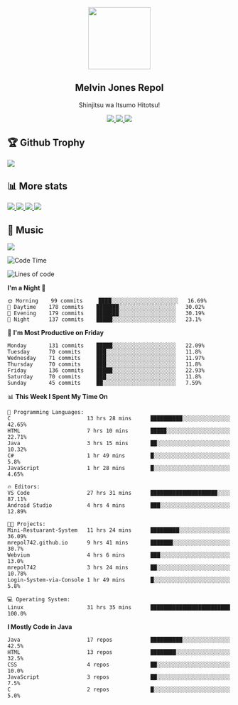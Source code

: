 <p align="center">
<a href="https://mrepol742.github.io">
  <img width="140" src="https://mrepol742.github.io/images/mrepol742.png" /> 
  </a> 
  <h2 align="center">Melvin Jones Repol</h2>
  <p align="center">Shinjitsu wa Itsumo Hitotsu!</p>
</p>

<p align="center">
  <a href="https://mrepol742.github.io">
    <img src="https://enibdhv97zm33sz.m.pipedream.net"/> 
  </a>
<a href="https://mrepol742.github.io">
    <img src="https://visitor-badge.glitch.me/badge?page_id=mrepol742"/> 
  </a>  
 <a href="https://mrepol742.github.io">
    <img src="https://wakatime.com/badge/user/8ad4afa2-1a56-40d1-a949-4663473915b6.svg"/> 
  </a>
</p>

<p>
<h2>🏆 Github Trophy </h2>
<a href="https://mrepol742.github.io">
<img src="https://github-profile-trophy.vercel.app/?username=mrepol742">
</a>
</p>

<p>
<h2>📊 More stats</h2>
<a href="https://mrepol742.github.io">
<img src="https://github-readme-stats.vercel.app/api?username=mrepol742&show_icons=true&include_all_commits=true&&count_private=true">
</a>
<a href="https://mrepol742.github.io">
<img src="https://github-readme-stats.vercel.app/api/top-langs/?username=mrepol742&layout=compact&include_all_commits=true&&count_private=true&langs_count=20">
</a>
<a href="https://mrepol742.github.io">
<img src="https://github-readme-stats.vercel.app/api/wakatime?username=mrepol742&layout=compact">
</a>
<a href="https://mrepol742.github.io">
<img src="https://github-readme-streak-stats.herokuapp.com/?user=mrepol742">
</a>
</p>


<p>
<h2>🎵 Music </h2>
<a href="https://mrepol742.github.io">
<img src="https://spotify-recently-played-readme.vercel.app/api?user=7xx9e7hwq1qyown0m4ut78pcz">
</a>
</p>

<!--START_SECTION:waka-->
![Code Time](http://img.shields.io/badge/Code%20Time-272%20hrs%2024%20mins-blue)

![Lines of code](https://img.shields.io/badge/From%20Hello%20World%20I%27ve%20Written-169%20Thousand%20lines%20of%20code-blue)

**I'm a Night 🦉** 

```text
🌞 Morning    99 commits     ████░░░░░░░░░░░░░░░░░░░░░   16.69% 
🌆 Daytime    178 commits    ███████░░░░░░░░░░░░░░░░░░   30.02% 
🌃 Evening    179 commits    ███████░░░░░░░░░░░░░░░░░░   30.19% 
🌙 Night      137 commits    █████░░░░░░░░░░░░░░░░░░░░   23.1%

```
📅 **I'm Most Productive on Friday** 

```text
Monday       131 commits    █████░░░░░░░░░░░░░░░░░░░░   22.09% 
Tuesday      70 commits     ███░░░░░░░░░░░░░░░░░░░░░░   11.8% 
Wednesday    71 commits     ███░░░░░░░░░░░░░░░░░░░░░░   11.97% 
Thursday     70 commits     ███░░░░░░░░░░░░░░░░░░░░░░   11.8% 
Friday       136 commits    █████░░░░░░░░░░░░░░░░░░░░   22.93% 
Saturday     70 commits     ███░░░░░░░░░░░░░░░░░░░░░░   11.8% 
Sunday       45 commits     ██░░░░░░░░░░░░░░░░░░░░░░░   7.59%

```


📊 **This Week I Spent My Time On** 

```text
💬 Programming Languages: 
C                        13 hrs 28 mins      ██████████░░░░░░░░░░░░░░░   42.65% 
HTML                     7 hrs 10 mins       █████░░░░░░░░░░░░░░░░░░░░   22.71% 
Java                     3 hrs 15 mins       ██░░░░░░░░░░░░░░░░░░░░░░░   10.32% 
C#                       1 hr 49 mins        █░░░░░░░░░░░░░░░░░░░░░░░░   5.8% 
JavaScript               1 hr 28 mins        █░░░░░░░░░░░░░░░░░░░░░░░░   4.65%

🔥 Editors: 
VS Code                  27 hrs 31 mins      █████████████████████░░░░   87.11% 
Android Studio           4 hrs 4 mins        ███░░░░░░░░░░░░░░░░░░░░░░   12.89%

🐱‍💻 Projects: 
Mini-Restuarant-System   11 hrs 24 mins      █████████░░░░░░░░░░░░░░░░   36.09% 
mrepol742.github.io      9 hrs 41 mins       ███████░░░░░░░░░░░░░░░░░░   30.7% 
Webvium                  4 hrs 6 mins        ███░░░░░░░░░░░░░░░░░░░░░░   13.0% 
mrepol742                3 hrs 24 mins       ██░░░░░░░░░░░░░░░░░░░░░░░   10.78% 
Login-System-via-Console 1 hr 49 mins        █░░░░░░░░░░░░░░░░░░░░░░░░   5.8%

💻 Operating System: 
Linux                    31 hrs 35 mins      █████████████████████████   100.0%

```

**I Mostly Code in Java** 

```text
Java                     17 repos            ██████████░░░░░░░░░░░░░░░   42.5% 
HTML                     13 repos            ████████░░░░░░░░░░░░░░░░░   32.5% 
CSS                      4 repos             ██░░░░░░░░░░░░░░░░░░░░░░░   10.0% 
JavaScript               3 repos             ██░░░░░░░░░░░░░░░░░░░░░░░   7.5% 
C                        2 repos             █░░░░░░░░░░░░░░░░░░░░░░░░   5.0%

```



<!--END_SECTION:waka-->